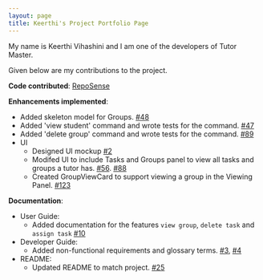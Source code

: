 ```yaml
---
layout: page
title: Keerthi's Project Portfolio Page
---
```


My name is Keerthi Vihashini and I am one of the developers of Tutor Master.

Given below are my contributions to the project.

**Code contributed**: [RepoSense](https://nus-cs2103-ay2122s1.github.io/tp-dashboard/?search=&sort=groupTitle&sortWithin=title&since=2021-09-17&timeframe=commit&mergegroup=&groupSelect=groupByRepos&breakdown=false&tabOpen=true&tabType=authorship&tabAuthor=kvihashini&tabRepo=AY2122S1-CS2103T-W16-4%2Ftp%5Bmaster%5D&authorshipIsMergeGroup=false&authorshipFileTypes=docs~functional-code~test-code~other&authorshipIsBinaryFileTypeChecked=false)
  
**Enhancements implemented**:
* Added skeleton model for Groups. [\#48](https://github.com/AY2122S1-CS2103T-W16-4/tp/issues/48)
* Added 'view student' command and wrote tests for the command. [\#47](https://github.com/AY2122S1-CS2103T-W16-4/tp/issues/47)
* Added 'delete group' command and wrote tests for the command. [\#89](https://github.com/AY2122S1-CS2103T-W16-4/tp/issues/89)
* UI
    * Designed UI mockup [\#2](https://github.com/AY2122S1-CS2103T-W16-4/tp/issues/2)
    * Modifed UI to include Tasks and Groups panel to view all tasks and groups a tutor has. [\#56](https://github.com/AY2122S1-CS2103T-W16-4/tp/issues/56). [\#88](https://github.com/AY2122S1-CS2103T-W16-4/tp/issues/88)
    * Created GroupViewCard to support viewing a group in the Viewing Panel. [\#123](https://github.com/AY2122S1-CS2103T-W16-4/tp/issues/123)
    
**Documentation**:
* User Guide:
  * Added documentation for the features `view group`, `delete task` and `assign task` [\#10](https://github.com/AY2122S1-CS2103T-W16-4/tp/issues/10)
* Developer Guide:
    * Added non-functional requirements and glossary terms. [\#3](https://github.com/AY2122S1-CS2103T-W16-4/tp/issues/3), [\#4](https://github.com/AY2122S1-CS2103T-W16-4/tp/issues/4)
* README:
    * Updated README to match project. [\#25](https://github.com/AY2122S1-CS2103T-W16-4/tp/issues/25)
